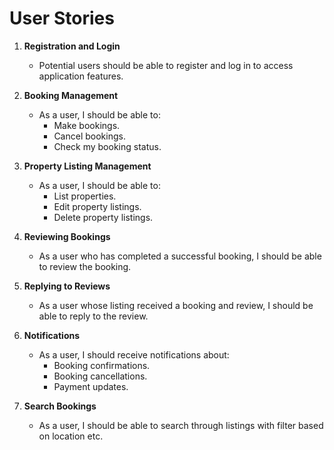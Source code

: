 # User Stories

1. **Registration and Login**  
   - Potential users should be able to register and log in to access application features.

2. **Booking Management**  
   - As a user, I should be able to:
     - Make bookings.  
     - Cancel bookings.  
     - Check my booking status.  

3. **Property Listing Management**  
   - As a user, I should be able to:
     - List properties.  
     - Edit property listings.  
     - Delete property listings.  

4. **Reviewing Bookings**  
   - As a user who has completed a successful booking, I should be able to review the booking.

5. **Replying to Reviews**  
   - As a user whose listing received a booking and review, I should be able to reply to the review.

6. **Notifications**  
   - As a user, I should receive notifications about:
     - Booking confirmations.  
     - Booking cancellations.  
     - Payment updates.  

7. **Search Bookings**  
   - As a user, I should be able to search through listings with filter based on location etc.
